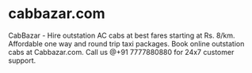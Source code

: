 # cabbazar.com
CabBazar - Hire outstation AC cabs at best fares starting at Rs. 8/km. Affordable one way and round trip taxi packages. Book online outstation cabs at Cabbazar.com. Call us @+91 7777880880 for 24x7 customer support.
